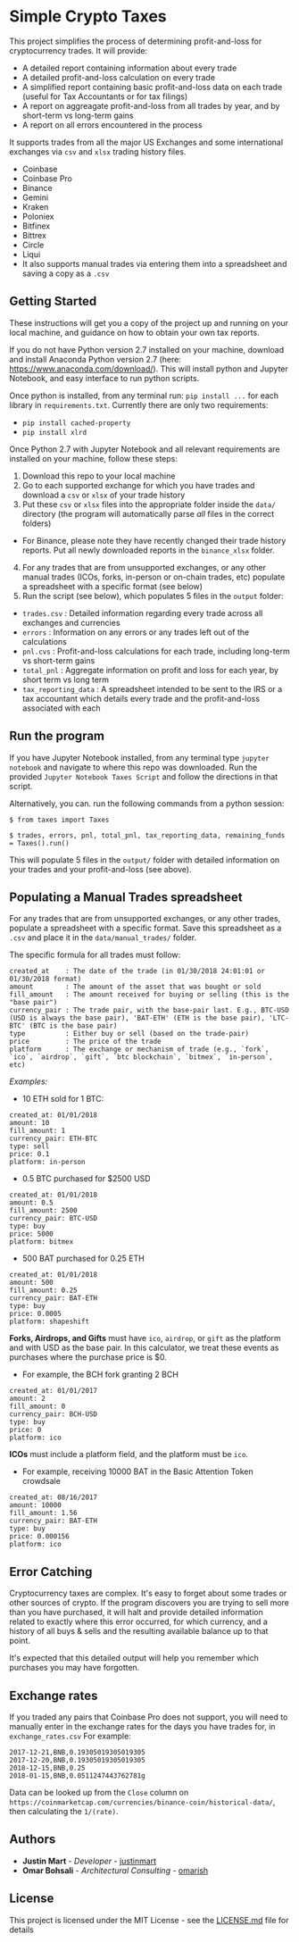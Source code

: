 # Simple Crypto Taxes

This project simplifies the process of determining profit-and-loss for cryptocurrency trades.
It will provide:
* A detailed report containing information about every trade
* A detailed profit-and-loss calculation on every trade
* A simplified report containing basic profit-and-loss data on each trade (useful for Tax Accountants or for tax filings)
* A report on aggreagate profit-and-loss from all trades by year, and by short-term vs long-term gains
* A report on all errors encountered in the process

It supports trades from all the major US Exchanges and some international exchanges via `csv` and `xlsx` trading history files.
* Coinbase
* Coinbase Pro
* Binance
* Gemini
* Kraken
* Poloniex
* Bitfinex
* Bittrex
* Circle
* Liqui
* It also supports manual trades via entering them into a spreadsheet and saving a copy as a `.csv`

## Getting Started

These instructions will get you a copy of the project up and running on your local machine, and guidance on how to obtain your own tax reports.

If you do not have Python version 2.7 installed on your machine, download and install Anaconda Python version 2.7 (here: https://www.anaconda.com/download/). This will install python and Jupyter Notebook, and easy interface to run python scripts.

Once python is installed, from any terminal run: `pip install ...` for each library in `requirements.txt`. Currently there are only two requirements:
  * `pip install cached-property`
  * `pip install xlrd`

Once Python 2.7 with Jupyter Notebook and all relevant requirements are installed on your machine, follow these steps:
1. Download this repo to your local machine
2. Go to each supported exchange for which you have trades and download a `csv` or `xlsx` of your trade history
3. Put these `csv` or `xlsx` files into the appropriate folder inside the `data/` directory (the program will automatically parse *all* files in the correct folders)
  * For Binance, please note they have recently changed their trade history reports. Put all newly downloaded reports in the `binance_xlsx` folder.
4. For any trades that are from unsupported exchanges, or any other manual trades (ICOs, forks, in-person or on-chain trades, etc) populate a spreadsheet with a specific format (see below)
5. Run the script (see below), which populates 5 files in the `output` folder:
  * `trades.csv`          : Detailed information regarding every trade across all exchanges and currencies
  * `errors`              : Information on any errors or any trades left out of the calculations
  * `pnl.cvs`             : Profit-and-loss calculations for each trade, including long-term vs short-term gains
  * `total_pnl`           : Aggregate information on profit and loss for each year, by short term vs long term
  * `tax_reporting_data`  : A spreadsheet intended to be sent to the IRS or a tax accountant which details every trade and the profit-and-loss associated with each

## Run the program

If you have Jupyter Notebook installed, from any terminal type `jupyter notebook` and navigate to where this repo was downloaded. Run the provided `Jupyter Notebook Taxes Script` and follow the directions in that script.

Alternatively, you can. run the following commands from a python session:

`$ from taxes import Taxes`

`$ trades, errors, pnl, total_pnl, tax_reporting_data, remaining_funds = Taxes().run()`

This will populate 5 files in the `output/` folder with detailed information on your trades and your profit-and-loss (see above).


## Populating a Manual Trades spreadsheet

For any trades that are from unsupported exchanges, or any other trades, populate a spreadsheet with a specific format. Save this spreadsheet as a `.csv` and place it in the `data/manual_trades/` folder.

The specific formula for all trades must follow:
```
created_at    : The date of the trade (in 01/30/2018 24:01:01 or 01/30/2018 format)
amount        : The amount of the asset that was bought or sold
fill_amount   : The amount received for buying or selling (this is the "base pair")
currency_pair : The trade pair, with the base-pair last. E.g., BTC-USD (USD is always the base pair), 'BAT-ETH' (ETH is the base pair), 'LTC-BTC' (BTC is the base pair)
type          : Either buy or sell (based on the trade-pair)
price         : The price of the trade
platform      : The exchange or mechanism of trade (e.g., `fork`, `ico`, `airdrop`, `gift`, `btc blockchain`, `bitmex`, `in-person`, etc)
```

*Examples:*
- 10 ETH sold for 1 BTC:
```
created_at: 01/01/2018
amount: 10
fill_amount: 1
currency_pair: ETH-BTC
type: sell
price: 0.1
platform: in-person
```
- 0.5 BTC purchased for $2500 USD
```
created_at: 01/01/2018
amount: 0.5
fill_amount: 2500
currency_pair: BTC-USD
type: buy
price: 5000
platform: bitmex
```
- 500 BAT purchased for 0.25 ETH
```
created_at: 01/01/2018
amount: 500
fill_amount: 0.25
currency_pair: BAT-ETH
type: buy
price: 0.0005
platform: shapeshift
```
**Forks, Airdrops, and Gifts** must have `ico`, `airdrop`, or `gift` as the platform and with USD as the base pair. In this calculator, we treat these events as purchases where the purchase price is $0.
- For example, the BCH fork granting 2 BCH
```
created_at: 01/01/2017
amount: 2
fill_amount: 0
currency_pair: BCH-USD
type: buy
price: 0
platform: ico
```
**ICOs** must include a platform field, and the platform must be `ico`.
- For example, receiving 10000 BAT in the Basic Attention Token crowdsale
```
created_at: 08/16/2017
amount: 10000
fill_amount: 1.56
currency_pair: BAT-ETH
type: buy
price: 0.000156
platform: ico
```

## Error Catching

Cryptocurrency taxes are complex. It's easy to forget about some trades or other sources of crypto. If the program discovers you are trying to sell more than you have purchased, it will halt and provide detailed information related to exactly where this error occurred, for which currency, and a history of all buys & sells and the resulting available balance up to that point.

It's expected that this detailed output will help you remember which purchases you may have forgotten.

## Exchange rates
If you traded any pairs that Coinbase Pro does not support, you will need to manually enter in the exchange rates for the days you have trades for, in `exchange_rates.csv`
For example:
```
2017-12-21,BNB,0.19305019305019305
2017-12-20,BNB,0.19305019305019305
2018-12-15,BNB,0.25
2018-01-15,BNB,0.0511247443762781g
```
Data can be looked up from the `Close` column on `https://coinmarketcap.com/currencies/binance-coin/historical-data/`, then calculating the `1/(rate)`.

## Authors

* **Justin Mart** - *Developer* - [justinmart](https://github.com/justinmart)
* **Omar Bohsali** - *Architectural Consulting* - [omarish](https://github.com/omarish)

## License

This project is licensed under the MIT License - see the [LICENSE.md](LICENSE.md) file for details
